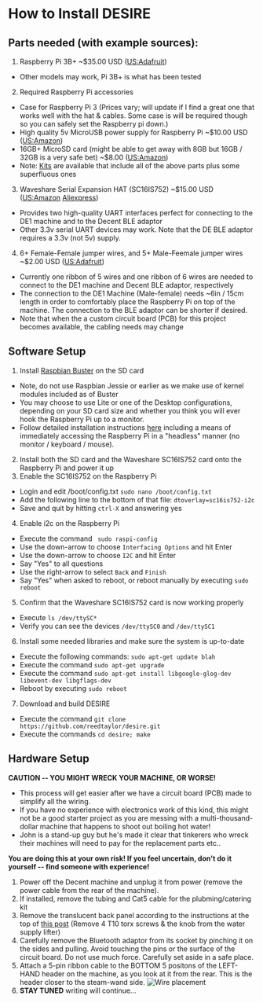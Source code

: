 # How to Install DESIRE

## Parts needed (with example sources):

1. Raspberry Pi 3B+ ~$35.00 USD ([US:Adafruit](https://www.adafruit.com/product/3775))
 - Other models may work, Pi 3B+ is what has been tested
2. Required Raspberry Pi accessories
 - Case for Raspberry Pi 3 (Prices vary; will update if I find a great one that works well with the hat & cables.  Some case is will be required though so you can safely set the Raspberry pi down.)
 - High quality 5v MicroUSB power supply for Raspberry Pi ~$10.00 USD ([US:Amazon](https://www.amazon.com/CanaKit-Raspberry-Supply-Adapter-Listed/dp/B00MARDJZ4))
 - 16GB+ MicroSD card (might be able to get away with 8GB but 16GB / 32GB is a very safe bet) ~$8.00 ([US:Amazon](https://www.amazon.com/Samsung-MicroSDHC-Adapter-MB-ME32GA-AM/dp/B06XWN9Q99))
 - Note: [Kits](https://www.amazon.com/CanaKit-Raspberry-Starter-Premium-Black/dp/B07BCC8PK7) are available that include all of the above parts plus some superfluous ones
3. Waveshare Serial Expansion HAT (SC16IS752) ~$15.00 USD ([US:Amazon](https://www.amazon.com/gp/product/B07KGGHBPW) [Aliexpress](https://www.aliexpress.com/i/32967417322.html))
 - Provides two high-quality UART interfaces perfect for connecting to the DE1 machine and to the Decent BLE adaptor
 - Other 3.3v serial UART devices may work.  Note that the DE BLE adaptor requires a 3.3v (not 5v) supply. 
4. 6+ Female-Female jumper wires, and 5+ Male-Feemale jumper wires ~$2.00 USD ([US:Adafruit](https://www.adafruit.com/product/1950))
 - Currently one ribbon of 5 wires and one ribbon of 6 wires are needed to connect to the DE1 machine and Decent BLE adaptor, respectively
 - The connection to the DE1 Machine (Male-female) needs ~6in / 15cm length in order to comfortably place the Raspberry Pi on top of the machine.  The connection to the BLE adaptor can be shorter if desired.
 - Note that when the a custom circuit board (PCB) for this project becomes available, the cabling needs may change
 
 ## Software Setup
 
1. Install [Raspbian Buster](https://www.raspberrypi.org/downloads/raspbian/) on the SD card
 - Note, do not use Raspbian Jessie or earlier as we make use of kernel modules included as of Buster
 - You may choose to use Lite or one of the Desktop configurations, depending on your SD card size and whether you think you will ever hook the Raspberry Pi up to a monitor.
 - Follow detailed installation instructions [here](https://desertbot.io/blog/headless-raspberry-pi-3-bplus-ssh-wifi-setup) including a means of immediately accessing the Raspberry Pi in a "headless" manner (no monitor / keyboard / mouse).  
2. Install both the SD card and the Waveshare SC16IS752 card onto the Raspberry Pi and power it up
3. Enable the SC16IS752 on the Raspberry Pi
 - Login and edit /boot/config.txt
 `sudo nano /boot/config.txt`
 - Add the following line to the bottom of that file:
 `dtoverlay=sc16is752-i2c`
 - Save and quit by hitting `ctrl-X` and answering yes
4. Enable i2c on the Raspberry Pi
 - Execute the command ` sudo raspi-config`
 - Use the down-arrow to choose `Interfacing Options` and hit Enter
 - Use the down-arrow to choose `I2C` and hit Enter
 - Say "Yes" to all questions
 - Use the right-arrow to select `Back` and `Finish`
 - Say "Yes" when asked to reboot, or reboot manually by executing `sudo reboot`
5. Confirm that the Waveshare SC16IS752 card is now working properly
 - Execute `ls /dev/ttySC*`
 - Verify you can see the devices `/dev/ttySC0` and `/dev/ttySC1`
6. Install some needed libraries and make sure the system is up-to-date
 - Execute the following commands: 
 `sudo apt-get update
 blah`
 - Execute the command `sudo apt-get upgrade`
 - Execute the command `sudo apt-get install libgoogle-glog-dev libevent-dev libgflags-dev`
 - Reboot by executing `sudo reboot`
7. Download and build DESIRE
 - Execute the command `git clone https://github.com/reedtaylor/desire.git`
 - Execute the commands `cd desire; make`

## Hardware Setup
__CAUTION -- YOU MIGHT WRECK YOUR MACHINE, OR WORSE!__

 - This process will get easier after we have a circuit board (PCB) made to simplify all the wiring.  
 - If you have no experience with electronics work of this kind, this might not be a good starter project as you are messing with a multi-thousand-dollar machine that happens to shoot out boiling hot water!   
  - John is a stand-up guy but he's made it clear that tinkerers who wreck their machines will need to pay for the replacement parts etc..  
  
  __You are doing this at your own risk!  If you feel uncertain, don't do it yourself -- find someone with experience!__

1. Power off the Decent machine and unplug it from power (remove the power cable from the rear of the machine).
2. If installed, remove the tubing and Cat5 cable for the plubming/catering kit
3. Remove the translucent back panel according to the instructions at the top of [this post](https://3.basecamp.com/3671212/buckets/7351439/documents/1798545355)  (Remove 4 T10 torx screws & the knob from the water supply lifter)
4. Carefully remove the Bluetooth adaptor from its socket by pinching it on the sides and pulling.  Avoid touching the pins or the surface of the circuit board.  Do not use much force.  Carefully set aside in a safe place.
5. Attach a 5-pin ribbon cable to the BOTTOM 5 positons of the LEFT-HAND header on the machine, as you look at it from the rear.  This is the header closer to the steam-wand side.
![Wire placement](https://user-images.githubusercontent.com/8826853/63828449-7a5e6600-c934-11e9-8ddf-dcdbb7588da0.png)
6. __STAY TUNED__ writing will continue...
